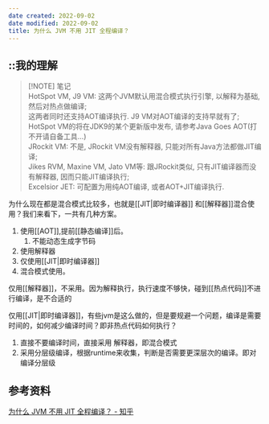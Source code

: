 ```yaml
---
date created: 2022-09-02
date modified: 2022-09-02
title: 为什么 JVM 不用 JIT 全程编译？
---
```


## ::我的理解

> [!NOTE] 笔记  
>  HotSpot VM, J9 VM: 这两个JVM默认用混合模式执行引擎, 以解释为基础, 然后对热点做编译;  
这两者同时还支持AOT编译执行. J9 VM对AOT编译的支持早就有了; HotSpot VM的将在JDK9的某个更新版中发布, 请参考Java Goes AOT(打不开请自备工具…)  
JRockit VM: 不是, JRockit VM没有解释器, 只能对所有Java方法都做JIT编译;  
Jikes RVM, Maxine VM, Jato VM等: 跟JRockit类似, 只有JIT编译器而没有解释器, 因而只能JIT编译执行;  
Excelsior JET: 可配置为用纯AOT编译, 或者AOT+JIT编译执行.

为什么现在都是混合模式比较多，也就是[[JIT|即时编译器]] 和[[解释器]]混合使用？我们来看下，一共有几种方案。

1. 使用[[AOT]],提前[[静态编译]]后。
	1. 不能动态生成字节码
2. 使用解释器
3. 仅使用[[JIT|即时编译器]]
4. 混合模式使用。

仅用[[解释器]]，不采用。因为解释执行，执行速度不够快，碰到[[热点代码]]不进行编译，是不合适的

仅用[[JIT|即时编译器]]，有些jvm是这么做的，但是要规避一个问题，编译是需要时间的，如何减少编译时间？即非热点代码如何执行？

1. 直接不要编译时间，直接采用 解释器，即混合模式
2. 采用分层级编译，根据runtime来收集，判断是否需要更深层次的编译。即对编译分层级

## 参考资料

[为什么 JVM 不用 JIT 全程编译？ - 知乎](https://www.zhihu.com/question/37389356)
